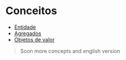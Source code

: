 # Conceitos

- [Entidade](/concepts/entity.md)
- [Agregados](/concepts/aggregates.md)
- [Objetos de valor](/concepts/value-objects.md)

> Soon more concepts and english version